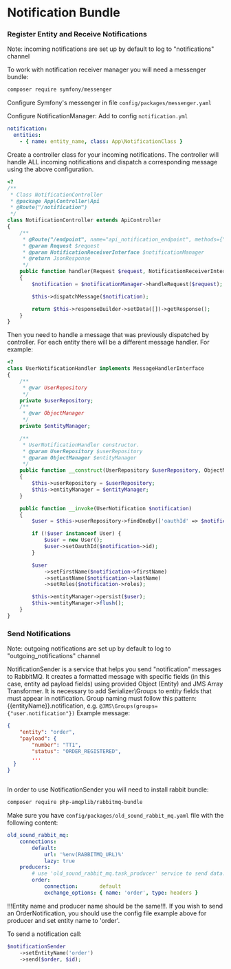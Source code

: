 # Notification Bundle

### Register Entity and Receive Notifications
Note: incoming notifications are set up by default to log to "notifications" channel

To work with notification receiver manager you will need a messenger bundle:
```bash
composer require symfony/messenger
```

Configure Symfony's messenger in file `config/packages/messenger.yaml`

Configure NotificationManager:
Add to config `notification.yml`
```yaml
notification:
  entities:
    - { name: entity_name, class: App\NotificationClass }

```

Create a controller class for your incoming notifications. 
The controller will handle ALL incoming notifications and dispatch a corresponding message using the above configuration.
```php
<?
/**
 * Class NotificationController
 * @package App\Controller\Api
 * @Route("/notification")
 */
class NotificationController extends ApiController
{
    /**
     * @Route("/endpoint", name="api_notification_endpoint", methods={"POST"})
     * @param Request $request
     * @param NotificationReceiverInterface $notificationManager
     * @return JsonResponse
     */
    public function handler(Request $request, NotificationReceiverInterface $notificationManager)
    {
        $notification = $notificationManager->handleRequest($request);

        $this->dispatchMessage($notification);

        return $this->responseBuilder->setData([])->getResponse();
    }
}
```

Then you need to handle a message that was previously dispatched by controller. 
For each entity there will be a different message handler.
For example:
```php
<? 
class UserNotificationHandler implements MessageHandlerInterface
{
    /**
     * @var UserRepository
     */
    private $userRepository;
    /**
     * @var ObjectManager
     */
    private $entityManager;

    /**
     * UserNotificationHandler constructor.
     * @param UserRepository $userRepository
     * @param ObjectManager $entityManager
     */
    public function __construct(UserRepository $userRepository, ObjectManager $entityManager)
    {
        $this->userRepository = $userRepository;
        $this->entityManager = $entityManager;
    }

    public function __invoke(UserNotification $notification)
    {
        $user = $this->userRepository->findOneBy(['oauthId' => $notification->id]);

        if (!$user instanceof User) {
            $user = new User();
            $user->setOauthId($notification->id);
        }

        $user
            ->setFirstName($notification->firstName)
            ->setLastName($notification->lastName)
            ->setRoles($notification->roles);

        $this->entityManager->persist($user);
        $this->entityManager->flush();
    }
}
```

### Send Notifications
Note: outgoing notifications are set up by default to log to "outgoing_notifications" channel


NotificationSender is a service that helps you send "notification" messages to RabbitMQ. It creates a formatted message 
with specific fields (in this case, entity ad payload fields) using provided Object (Entity) and JMS Array Transformer.
It is necessary to add Serializer\Groups to entity fields that must appear in notification. 
Group naming must follow this pattern: {{entityName}}.notification, e.g. `@JMS\Groups(groups={"user.notification"})`
Example message: 
```json
{
    "entity": "order",
    "payload": {
        "number": "TT1",
        "status": "ORDER_REGISTERED",
        ...
  }
}



``` 
In order to use NotificationSender you will need to install rabbit bundle: 
```bash
composer require php-amqplib/rabbitmq-bundle
```
Make sure you have ``config/packages/old_sound_rabbit_mq.yaml`` file with the following content:
```yaml
old_sound_rabbit_mq:
    connections:
        default:
            url: '%env(RABBITMQ_URL)%'
            lazy: true
    producers:
        # use 'old_sound_rabbit_mq.task_producer' service to send data.
        order:
            connection:       default
            exchange_options: { name: 'order', type: headers }
```

!!!Entity name and producer name should be the same!!!. If you wish to send an OrderNotification, you should use the config file example above for producer and set entity name to 'order'. 

To send a notification call:
```php
$notificationSender
    ->setEntityName('order')
    ->send($order, $id);
```